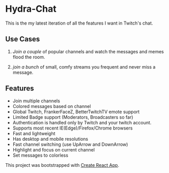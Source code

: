 # Hydra-Chat

This is the my latest iteration of all the features I want in Twitch's chat. 

## Use Cases

1. *Join a couple* of popular channels and watch the messages and memes flood the room.

2. *join a bunch* of small, comfy streams you frequent and never miss a message.

## Features

* Join multiple channels
* Colored messages based on channel
* Global Twitch, FrankerFaceZ, BetterTwitchTV emote support
* Limited Badge support (Moderators, Broadcasters so far)
* Authentication is handled only by Twitch and your twitch account.
* Supports most recent IE(Edge)/Firefox/Chrome browsers
* Fast and lightweight
* Has desktop and mobile resolutions
* Fast channel switching (use UpArrow and DownArrow)
* Highlight and focus on current channel
* Set messages to colorless

This project was bootstrapped with [Create React App](https://github.com/facebookincubator/create-react-app).
